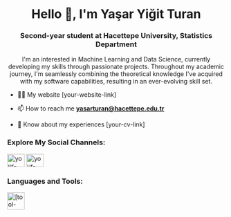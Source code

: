 <div align="center">
  <h1>Hello 👋, I'm Yaşar Yiğit Turan</h1>
  <h3>Second-year student at Hacettepe University, Statistics Department</h3>
  <p>
    I'm an interested in Machine Learning and Data Science, currently developing my skills through passionate projects. Throughout my academic journey, I'm seamlessly combining the theoretical knowledge I've acquired with my software capabilities, resulting in an ever-evolving skill set.

</div>



- 👨‍💻 My website [your-website-link]

- 📫 How to reach me **yasarturan@hacettepe.edu.tr**

- 📄 Know about my experiences [your-cv-link]

<h3 align="left">Explore My Social Channels:</h3>
<p align="left">
<a href="https://www.linkedin.com/in/ya%C5%9Far-yi%C4%9Fit-turan-" target="blank"><img align="center" src="https://raw.githubusercontent.com/rahuldkjain/github-profile-readme-generator/master/src/images/icons/Social/linked-in-alt.svg" alt="your-linkedin-username" height="30" width="40" /></a>
<a href="https://www.kaggle.com/yaaryiitturan" target="blank"><img align="center" src="https://raw.githubusercontent.com/rahuldkjain/github-profile-readme-generator/master/src/images/icons/Social/kaggle.svg" alt="your-kaggle-username" height="30" width="40" /></a>
</p>

<h3 align="left">Languages and Tools:</h3>
<p align="left">
  <a href="[link-to-tool-or-language]" target="_blank" rel="noreferrer"> <img src="[tool-or-language-logo-url]" alt="[tool-or-language-name]" width="40" height="40"/> </a>
  <!-- Repeat for other tools and languages -->
</p>


<!--
**yyigitturan/yyigitturan** is a ✨ _special_ ✨ repository because its `README.md` (this file) appears on your GitHub profile.

Here are some ideas to get you started:

- 🔭 I’m currently working on ...
- 🌱 I’m currently learning ...
- 👯 I’m looking to collaborate on ...
- 🤔 I’m looking for help with ...
- 💬 Ask me about ...
- 📫 How to reach me: ...
- 😄 Pronouns: ...
- ⚡ Fun fact: ...
-->
